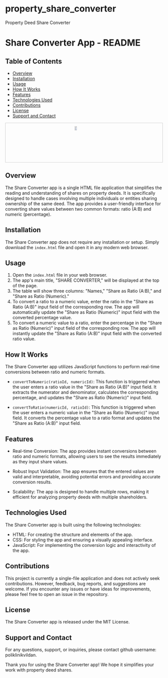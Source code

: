 # property_share_converter
Property Deed Share Converter
# Share Converter App - README

## Table of Contents

- [Overview](#overview)
- [Installation](#installation)
- [Usage](#usage)
- [How It Works](#how-it-works)
- [Features](#features)
- [Technologies Used](#technologies-used)
- [Contributions](#contributions)
- [License](#license)
- [Support and Contact](#support-and-contact)

<div style="border: 1px solid #ccc; padding: 10px; display: flex; justify-content: center;">
  <a href="https://user-images.githubusercontent.com/134360221/258585247-64b47d26-d743-48f1-8ab7-cd1f86ca36b1.jpg" target="_blank">
    <img src="https://user-images.githubusercontent.com/134360221/258585247-64b47d26-d743-48f1-8ab7-cd1f86ca36b1.jpg" alt="Image" style="width: 35%;">
  </a>
</div>


## Overview

The Share Converter app is a single HTML file application that simplifies the reading and understanding of shares on property deeds. It is specifically designed to handle cases involving multiple individuals or entities sharing ownership of the same deed. The app provides a user-friendly interface for converting share values between two common formats: ratio (A:B) and numeric (percentage).

## Installation

The Share Converter app does not require any installation or setup. Simply download the `index.html` file and open it in any modern web browser.

## Usage

1. Open the `index.html` file in your web browser.
2. The app's main title, "SHARE CONVERTER," will be displayed at the top of the page.
3. The table will show three columns: "Names," "Share as Ratio (A:B)," and "Share as Ratio (Numeric)."
4. To convert a ratio to a numeric value, enter the ratio in the "Share as Ratio (A:B)" input field of the corresponding row. The app will automatically update the "Share as Ratio (Numeric)" input field with the converted percentage value.
5. To convert a numeric value to a ratio, enter the percentage in the "Share as Ratio (Numeric)" input field of the corresponding row. The app will instantly update the "Share as Ratio (A:B)" input field with the converted ratio value.

## How It Works

The Share Converter app utilizes JavaScript functions to perform real-time conversions between ratio and numeric formats.

- `convertToNumeric(ratioId, numericId)`: This function is triggered when the user enters a ratio value in the "Share as Ratio (A:B)" input field. It extracts the numerator and denominator, calculates the corresponding percentage, and updates the "Share as Ratio (Numeric)" input field.

- `convertToRatio(numericId, ratioId)`: This function is triggered when the user enters a numeric value in the "Share as Ratio (Numeric)" input field. It converts the percentage value to a ratio format and updates the "Share as Ratio (A:B)" input field.

## Features

- Real-time Conversion: The app provides instant conversions between ratio and numeric formats, allowing users to see the results immediately as they input share values.

- Robust Input Validation: The app ensures that the entered values are valid and interpretable, avoiding potential errors and providing accurate conversion results.

- Scalability: The app is designed to handle multiple rows, making it efficient for analyzing property deeds with multiple shareholders.

## Technologies Used

The Share Converter app is built using the following technologies:

- HTML: For creating the structure and elements of the app.
- CSS: For styling the app and ensuring a visually appealing interface.
- JavaScript: For implementing the conversion logic and interactivity of the app.

## Contributions

This project is currently a single-file application and does not actively seek contributions. However, feedback, bug reports, and suggestions are welcome. If you encounter any issues or have ideas for improvements, please feel free to open an issue in the repository.

## License

The Share Converter app is released under the MIT License. 

## Support and Contact

For any questions, support, or inquiries, please contact github username: poliklinikvildan.

Thank you for using the Share Converter app! We hope it simplifies your work with property deed shares.
